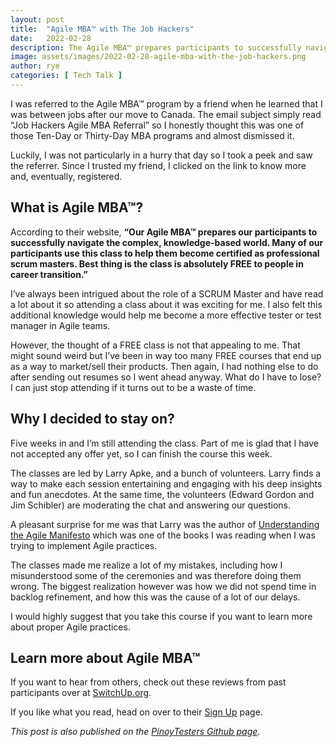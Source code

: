 ```yaml
---
layout: post
title:  "Agile MBA™ with The Job Hackers"
date:   2022-02-28
description: The Agile MBA™ prepares participants to successfully navigate the complex, knowledge-based world
image: assets/images/2022-02-28-agile-mba-with-the-job-hackers.png
author: rye
categories: [ Tech Talk ]
---
```


I was referred to the Agile MBA™ program by a friend when he learned that I was between jobs after our move to Canada. The email subject simply read “Job Hackers Agile MBA Referral” so I honestly thought this was one of those Ten-Day or Thirty-Day MBA programs and almost dismissed it.

Luckily, I was not particularly in a hurry that day so I took a peek and saw the referrer. Since I trusted my friend, I clicked on the link to know more and, eventually, registered.

## What is Agile MBA™?

According to their website, **“Our Agile MBA™ prepares our participants to successfully navigate the complex, knowledge-based world. Many of our participants use this class to help them become certified as professional scrum masters. Best thing is the class is absolutely FREE to people in career transition.”**

I’ve always been intrigued about the role of a SCRUM Master and have read a lot about it so attending a class about it was exciting for me. I also felt this additional knowledge would help me become a more effective tester or test manager in Agile teams.

However, the thought of a FREE class is not that appealing to me. That might sound weird but I’ve been in way too many FREE courses that end up as a way to market/sell their products. Then again, I had nothing else to do after sending out resumes so I went ahead anyway. What do I have to lose? I can just stop attending if it turns out to be a waste of time.

## Why I decided to stay on?

Five weeks in and I’m still attending the class. Part of me is glad that I have not accepted any offer yet, so I can finish the course this week.

The classes are led by Larry Apke, and a bunch of volunteers. Larry finds a way to make each session entertaining and engaging with his deep insights and fun anecdotes. At the same time, the volunteers (Edward Gordon and Jim Schibler) are moderating the chat and answering our questions.

A pleasant surprise for me was that Larry was the author of [Understanding the Agile Manifesto](https://amzn.to/35d9x2p) which was one of the books I was reading when I was trying to implement Agile practices.

The classes made me realize a lot of my mistakes, including how I misunderstood some of the ceremonies and was therefore doing them wrong. The biggest realization however was how we did not spend time in backlog refinement, and how this was the cause of a lot of our delays.

I would highly suggest that you take this course if you want to learn more about proper Agile practices.

## Learn more about Agile MBA™

If you want to hear from others, check out these reviews from past participants over at [SwitchUp.org](https://www.switchup.org/bootcamps/the-job-hackers).

If you like what you read, head on over to their [Sign Up](http://www.thejobhackers.org/participant/) page.

*This post is also published on the [PinoyTesters Github page](https://pinoytesters.github.io/job-hackers).*